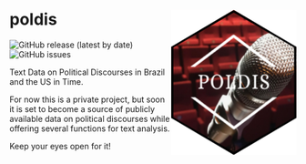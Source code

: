 
# poldis <img src="inst/poldishexlogo.png" align="right" width="220"/>

<!-- badges: start -->

![GitHub release (latest by
date)](https://img.shields.io/github/v/release/henriquesposito/poldis)
![GitHub
issues](https://img.shields.io/github/issues-raw/henriquesposito/poldis)
<!-- badges: end -->

Text Data on Political Discourses in Brazil and the US in Time.

For now this is a private project, but soon it is set to become a source
of publicly available data on political discourses while offering
several functions for text analysis.

Keep your eyes open for it\!
